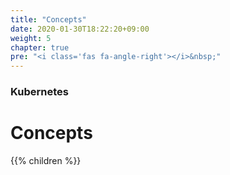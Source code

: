 ```yaml
---
title: "Concepts"
date: 2020-01-30T18:22:20+09:00
weight: 5
chapter: true
pre: "<i class='fas fa-angle-right'></i>&nbsp;"
---
```


### Kubernetes

# Concepts

{{% children %}}
